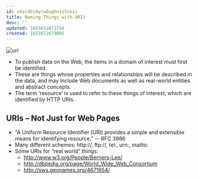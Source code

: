 ```yaml
---
id: v4zc4bj8ycw8ughn1z5sksi
title: Naming Things with URIs
desc: ''
updated: 1655652872756
created: 1655652679005
---
```


![uri](/assets/images/2022-06-19-22-31-55.png)

- To publish data on the Web, the items in a domain of interest must first be identified.
- These are things whose properties and relationships will be described in the data, and may include Web documents as well as real-world entities and abstract concepts.
- The term ‘resource’ is used to refer to these things of interest, which are identified by HTTP URIs.

## URIs – Not Just for Web Pages

- "A Uniform Resource Identifier (URI) provides a simple and extensible means for identifying resource." -- RFC 3986
- Many different schemes: http://, ftp://, tel:, urn:, mailto:
- Some URIs for “real world” things:
  - <http://www.w3.org/People/Berners-Lee/>
  - <http://dbpedia.org/page/World_Wide_Web_Consortium>
  - <http://sws.geonames.org/4671654/>
